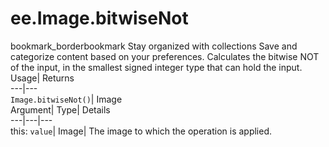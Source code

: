  
#  ee.Image.bitwiseNot 
bookmark_borderbookmark Stay organized with collections  Save and categorize content based on your preferences. 
Calculates the bitwise NOT of the input, in the smallest signed integer type that can hold the input. 
Usage| Returns  
---|---  
`Image.bitwiseNot()`| Image  
Argument| Type| Details  
---|---|---  
this: `value`| Image| The image to which the operation is applied.  

